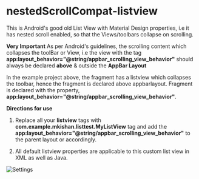 # nestedScrollCompat-listview
This is Android's good old List View with Material Design properties, i.e it has nested scroll enabled, so that the Views/toolbars collapse on scrolling.

**Very Important**
As per Android's guidelines, the scrolling content which collapses the toolBar or View, i.e the view with the tag **app:layout_behavior="@string/appbar_scrolling_view_behavior"** should always be declared **above** & outside the **AppBar Layout**

In the example project above, the fragment has a listview which collapses the toolbar, hence the fragment is declared above appbarlayout. Fragment is declared with the property, **app:layout_behavior="@string/appbar_scrolling_view_behavior"**.

**Directions for use**

1) Replace all your **listview** tags with **com.example.mkishan.listtest.MyListView** tag and add the **app:layout_behavior="@string/appbar_scrolling_view_behavior"** to the parent layout or accordingly.

2) All default listview properties are applicable to this custom list view in XML as well as Java.

![Settings](https://cloud.githubusercontent.com/assets/1867155/11167811/c66a8dd6-8b98-11e5-8f8d-589290d5946a.gif)
